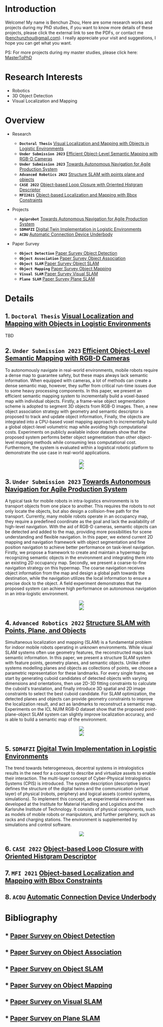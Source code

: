 # Introduction

Welcome! My name is Benchun Zhou, Here are some research works and projects during my PhD studies, if you want to know more details of these projects, please click the external link to see the PDFs, or contact me (benchunzhou@gmail.com). I really appreciate your visit and suggestions, I hope you can get what you want. 

PS: For more projects during my master studies, please click here: [MasterToPhD](https://github.com/benchun123/MasterToPhD)

# Research Interests

*   Robotics
*   3D Object Detection
*   Visual Localization and Mapping 

# Overview
* Research
	* **`Doctoral Thesis`** [Visual Localization and Mapping with Objects in Logistic Environments](#1-doctoral-thesis-visual-localization-and-mapping-with-objects-in-logistic-environments)
	* **`Under Submission 2023`**		  [Efficient Object-Level Semantic Mapping with RGB-D Cameras](#2-under-submission-2023-efficient-object-level-semantic-mapping-with-rgb-d-cameras)
	* **`Under Submission 2023`**		  [Towards Autonomous Navigation for Agile Production System](#3-under-submission-2023-towards-autonomous-navigation-for-agile-production-system)
	* **`Advanced Robotics 2022`**		  [Structure SLAM with points plane and objects](#4-advanced-robotics-2022-structure-slam-with-points-plane-and-objects)
	* **`CASE 2022`**		  [Object-based Loop Closure with Oriented Histgram Descriptor](#6-case-2022-object-based-loop-closure-with-oriented-histgram-descriptor)
	* **`MFI2021`**   	  [Object-based Localization and Mapping with Bbox Constraints](#7-mfi-2021-object-based-localization-and-mapping-with-bbox-constraints)

*  Projects
	* **`Agiprobot`** 	  [Towards Autonomous Navigation for Agile Production System](#3-under-submission-2023-towards-autonomous-navigation-for-agile-production-system)
	* **`SDM4FZI`** 	  [Digital Twin Implementation in Logistic Environments](#5-sdm4fzi-digital-twin-implementation-in-logistic-environments)
	* **`ACDU`** 		  [Automatic Connection Device Underbody](#8-acdu-automatic-connection-device-underbody)

*  Paper Survey
	* **`Object Detection`** 	  [Paper Survey Object Detection](#paper-survey-on-object-detection)
	* **`Object Association`** 	  [Paper Survey Object Association](#paper-survey-on-object-association)
	* **`Object SLAM`** 		  [Paper Survey Object SLAM](#paper-survey-on-object-slam)
	* **`Object Mapping`** 		  [Paper Survey Object Mapping](#paper-survey-on-object-mapping)
	* **`Visual SLAM`** 		  [Paper Survey Visual SLAM](#paper-survey-on-visual-slam)
	* **`Plane SLAM`** 		  [Paper Survey Plane SLAM](#paper-survey-on-plane-slam)

# Details
## 1. `Doctoral Thesis` [Visual Localization and Mapping with Objects in Logistic Environments]()

TBD

## 2. `Under Submission 2023` [Efficient Object-Level Semantic Mapping with RGB-D Cameras](./R2_Efficient%20Object-Level%20Semantic%20Mapping%20with%20RGB-D%20Cameras.pdf)

To autonomously navigate in real-world environments, mobile robots require a dense map to guarantee safety, but these maps always lack semantic information. When equipped with cameras, a lot of methods can create a dense semantic map, however, they suffer from critical run-time issues due to some heavy processing components. In this paper, we present an efficient semantic mapping system to incrementally build a voxel-based map with individual objects. Firstly, a frame-wise object segmentation scheme is adopted to segment 3D objects from RGB-D images. Then, a new object association strategy with geometry and semantic descriptor is proposed to track and update object information, Finally, the objects are integrated into a CPU-based voxel mapping approach to incrementally build a global object-level volumetric map while avoiding high computational costs.  Experiments on publicly available indoor datasets show that the proposed system performs better object segmentation than other object-level mapping methods while consuming less computational cost. Furthermore, the system is evaluated within a logistical robotic platform to demonstrate the use case in real-world applications.  

<div align=center><img src="./README_Picture/R2_Mapping_Framework.png"/></div>
<div align=center><img src="./README_Picture/R2_Mapping_Result.png"/></div>


## 3. `Under Submission 2023` [Towards Autonomous Navigation for Agile Production System](./R3_Agiprobot_Towards%20Autonomous%20Navigation%20for%20Agile%20Production%20System.pdf)

A typical task for mobile robots in intra-logistics environments is to transport objects from one place to another. This requires the robots to not only locate the objects, but also design a collision-free path for the transport. Currently, many mobile robots operate in an occupancy map, they require a predefined coordinate as the goal and lack the availability of high-level navigation. With the aid of RGB-D cameras, semantic objects can be detected and added to the map, providing more possibilities for scene understanding and flexible navigation. In this paper, we extend current 2D mapping and navigation framework with object segmentation and fine position navigation to achieve better performance on task-level navigation. Firstly, we propose a framework to create and maintain a hypermap by recognizing semantic objects in the environment and integrating them into an existing 2D occupancy map. Secondly, we present a coarse-to-fine navigation strategy on this hypermap. The coarse navigation receives object information from the map and design a global path towards the destination, while the navigation utilizes the local information to ensure a precise dock to the object. A field experiment demonstrates that the proposed system can achieve high performance on autonomous navigation in an intra-logistic environment. 

<div align=center><img src="./README_Picture/R3_Navigation_Sim.png"/></div>
<div align=center><img src="./README_Picture/R3_Navigation_Result.png"/></div>


## 4. `Advanced Robotics 2022` [Structure SLAM with Points, Plane, and Objects](./R4_Advance%20Robotics_Structure%20SLAM%20with%20points%20plane%20and%20objects.pdf)

Simultaneous localization and mapping (SLAM) is a fundamental problem for indoor mobile robots operating in unknown environments. While visual SLAM systems often use geometry features, the reconstructed maps lack semantic information. In this paper, we present a structure SLAM system with feature points, geometry planes, and semantic objects. Unlike other systems modelling planes and objects as collections of points, we choose a parametric representation for these landmarks. For every single frame, we start by generating cuboid candidates of detected objects with varying dimensions and orientations, then use 2D-3D fitting constraints to calculate the cuboid's translation, and finally introduce 3D spatial and 2D image constraints to select the best cuboid candidate. For SLAM optimization, the detected planes and objects can provide geometry constraints to improve the localization result, and act as landmarks to reconstruct a semantic map. Experiments on the ICL NUIM RGB-D dataset show that the proposed point-plane-object SLAM system can slightly improve localization accuracy, and is able to build a semantic map of the environment.

<div align=center><img src="./README_Picture/R4_SLAM_Object.png"/></div>
<div align=center><img src="./README_Picture/R4_SLAM_Result.png"/></div>

## 5. `SDM4FZI` [Digital Twin Implementation in Logistic Environments](./R5_Digital%20Twin%20Implementation%20in%20Logistic%20Environments.pdf)

The trend towards heterogeneous, decentral systems in intralogistics results in the need for a concept to describe and virtualize assets to enable their interaction. The multi-layer concept of Cyber-Physical Intralogistics Systems (CPIS) is introduced. The system description (descriptive layer) defines the structure of the digital twins and the communication (virtual layer) of physical (robots, periphery) and logical assets (control systems, simulations). To implement this concept, an experimental environment was developed at the Institute for Material Handling and Logistics and the Karlsruhe Institute of Technology. It consists of physical components, such as models of mobile robots or manipulators, and further periphery, such as racks and charging stations. The environment is supplemented by simulations and control software.

<div align=center><img src="./README_Picture/R5_Digital_Twin.png"/></div>

## 6. `CASE 2022` [Object-based Loop Closure with Oriented Histgram Descriptor](./R6_CASE2022_Object-based%20Loop%20Closure%20with%20Oriented%20Histgram%20Descriptor.pdf)

## 7. `MFI 2021` [Object-based Localization and Mapping with Bbox Constraints](./R7_MFI2021_Object-based%20Localization%20and%20Mapping%20with%20Bbox%20Constraints.pdf)

## 8. `ACDU` [Automatic Connection Device Underbody](./R8_ACDU_Automatic%20Connection%20Device%20Underbody.pdf)


# Bibliography

## * [Paper Survey on Object Detection](./Paper%20Survey%20on%20Object%20Detection.md)
## * [Paper Survey on Object Association](./Paper%20Survey%20on%20Object%20Association.md)
## * [Paper Survey on Object SLAM](./Paper%20Survey%20on%20Object%20SLAM.md)
## * [Paper Survey on Object Mapping](Paper%20Survey%20on%20Object%20Mapping.md)
## * [Paper Survey on Visual SLAM](./Paper%20Survey%20on%20Visual%20SLAM.md)
## * [Paper Survey on Plane SLAM](./Paper%20Survey%20on%20Plane%20SLAM.md)